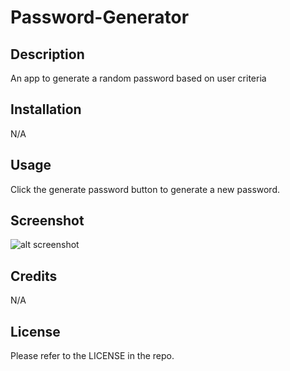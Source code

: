 # Password-Generator

## Description

An app to generate a random password based on user criteria


## Installation

N/A

## Usage

Click the generate password button to generate a new password.

## Screenshot

![alt screenshot](./images/Screenshot.png)

## Credits

N/A

## License

Please refer to the LICENSE in the repo.